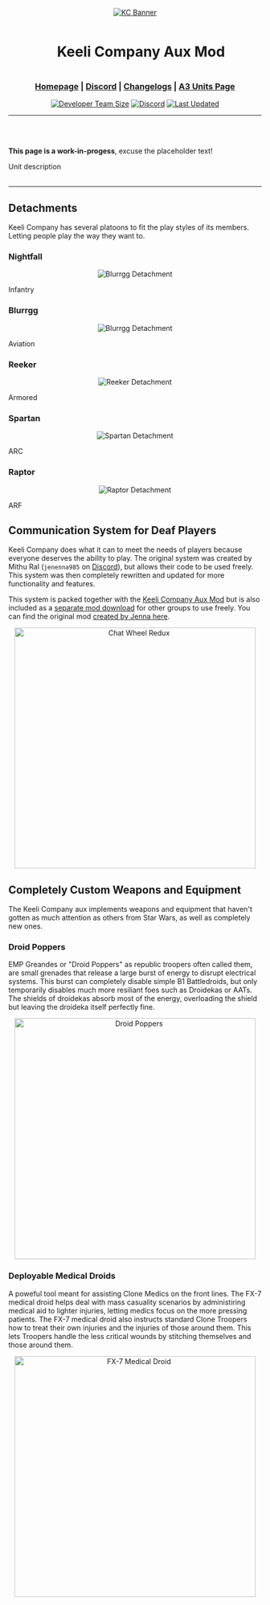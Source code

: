 <div align="center">

[![KC Banner](.github/kc_banner.jpg "Keeli Company Aux Mod")](https://www.keelicompany.com/)

<div id="user-content-toc">
  <ul>
    <summary><h1 style="display: inline-block;">Keeli Company Aux Mod</h1></summary>
  </ul>
</div>

<h3>

[Homepage](https://www.keelicompany.com/) | [Discord](https://discord.gg/ZKPt3GjxQC) | [Changelogs](https://ptb.discord.com/channels/397600745173549057/1126550349650591896) | [A3 Units Page](https://units.arma3.com/unit/kckeelicompany)

</h3>

[![Developer Team Size](https://img.shields.io/github/contributors/DartRuffian/KeeliCompanyAux?logo=github&label=Dev%20Team%20Size&labelColor=444D56)](https://github.com/DartRuffian/KeeliCompanyAux/graphs/contributors)
[![Discord](https://img.shields.io/discord/397600745173549057?logo=discord&label=Join%20the%20Unit&&labelColor=24292E&color=5865F2)](https://discord.gg/ZKPt3GjxQC)
[![Last Updated](https://img.shields.io/steam/update-date/2791896289?logo=steam&label=Last%20Updated&labelColor=2a475e&color=66c0f4)](https://steamcommunity.com/sharedfiles/filedetails/?id=2791896289)

</div>

---
<br>
<br>

**This page is a work-in-progess**, excuse the placeholder text!

Unit description
<br>
<br>

--- 

## Detachments

Keeli Company has several platoons to fit the play styles of its members. Letting people play the way they want to.

### Nightfall
<div align=center>
<img src=".github/kc_banner_nightfall.png" alt="Blurrgg Detachment"></img>
</div>

Infantry

### Blurrgg
<div align=center>
<img src=".github/kc_banner_blurrgg.png" alt="Blurrgg Detachment"></img>
</div>

Aviation

### Reeker
<div align=center>
<img src=".github/kc_banner_reeker.jpg" alt="Reeker Detachment"></img>
</div>

Armored

### Spartan
<div align=center>
<img src=".github/kc_banner_spartan.png" alt="Spartan Detachment"></img>
</div>

ARC

### Raptor
<div align=center>
<img src=".github/kc_banner_raptor.jpg" alt="Raptor Detachment"></img>
</div>

ARF

## Communication System for Deaf Players
Keeli Company does what it can to meet the needs of players because everyone deserves the ability to play. The original system was created by Mithu Ral (`jenenna985` on [Discord](https://discord.com/)), but allows their code to be used freely. This system was then completely rewritten and updated for more functionality and features.

This system is packed together with the [Keeli Company Aux Mod](https://steamcommunity.com/sharedfiles/filedetails/?id=2791896289) but is also included as a [separate mod download](https://steamcommunity.com/sharedfiles/filedetails/?id=3005504621) for other groups to use freely. You can find the original mod [created by Jenna here](https://github.com/DartRuffian/A3-ChatWheel).

<div align="center">
    <a href="https://youtu.be/fxOIdcdaZqA">
        <img src=".github\chat_wheel_redux_thumbnail.png" alt="Chat Wheel Redux" title="Chat Wheel Redux" width="480"/>
    </a>
</div>


## Completely Custom Weapons and Equipment
The Keeli Company aux implements weapons and equipment that haven't gotten as much attention as others from Star Wars, as well as completely new ones.

### Droid Poppers
EMP Greandes or "Droid Poppers" as republic troopers often called them, are small grenades that release a large burst of energy to disrupt electrical systems. This burst can completely disable simple B1 Battledroids, but only temporarily disables much more resiliant foes such as Droidekas or AATs. The shields of droidekas absorb most of the energy, overloading the shield but leaving the droideka itself perfectly fine.

<div align="center">
    <a href="https://youtu.be/XNol7PP5ZMs">
        <img src=".github\droid_poppers_thumbnail.png" alt="Droid Poppers" title="Droid Poppers" width="480"/>
    </a>
</div>

### Deployable Medical Droids
A poweful tool meant for assisting Clone Medics on the front lines. The FX-7 medical droid helps deal with mass casuality scenarios by administiring medical aid to lighter injuries, letting medics focus on the more pressing patients.
The FX-7 medical droid also instructs standard Clone Troopers how to treat their own injuries and the injuries of those around them. This lets Troopers handle the less critical wounds by stitching themselves and those around them.

<div align="center">
    <a href="https://youtu.be/Dqyx08xNIIA">
        <img src=".github\fx7_medical_droid_thumbnail.png" alt="FX-7 Medical Droid" title="FX-7 Medical Droid" width="480"/>
    </a>
</div>
